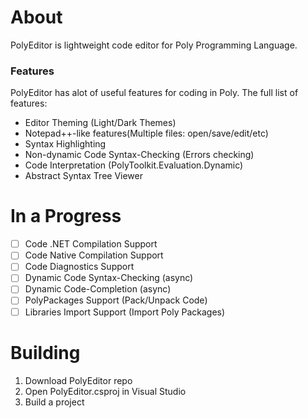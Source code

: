 # About
PolyEditor is lightweight code editor for Poly Programming Language.

### Features
PolyEditor has alot of useful features for coding in Poly. The full list of features:
- Editor Theming (Light/Dark Themes)
- Notepad++-like features(Multiple files: open/save/edit/etc)
- Syntax Highlighting
- Non-dynamic Code Syntax-Checking (Errors checking)
- Code Interpretation (PolyToolkit.Evaluation.Dynamic)
- Abstract Syntax Tree Viewer
# In a Progress
- [ ] Code .NET Compilation Support
- [ ] Code Native Compilation Support
- [ ] Code Diagnostics Support
- [ ] Dynamic Code Syntax-Checking (async)
- [ ] Dynamic Code-Completion (async)
- [ ] PolyPackages Support (Pack/Unpack Code)
- [ ] Libraries Import Support (Import Poly Packages)
# Building
1. Download PolyEditor repo
2. Open PolyEditor.csproj in Visual Studio
3. Build a project
